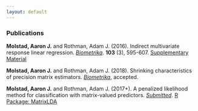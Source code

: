 ```yaml
---
layout: default
---
```

### Publications

**Molstad, Aaron J.** and Rothman, Adam J. (2016). Indirect multivariate response linear regression. [*Biometrika*](https://academic.oup.com/biomet/article-abstract/103/3/595/1744444/Indirect-multivariate-response-linear-regression?redirectedFrom=fulltext). **103** (3), 595-607. [Supplementary Material](pages/IMRLR_Supp.pdf) 

**Molstad, Aaron J.** and Rothman, Adam J. (2018). Shrinking characteristics of precision matrix estimators. [*Biometrika*](pages/CharShrink.pdf), accepted. 

**Molstad, Aaron J.**  and Rothman, Adam J. (2017+). A penalized likelihood method for classification with matrix-valued predictors. [*Submitted*](pages/MatrixLDA.pdf). [R Package: MatrixLDA](https://cran.r-project.org/web/packages/MatrixLDA/.)
